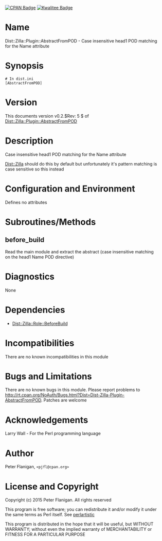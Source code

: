 <div>
    <a href="http://badge.fury.io/pl/Dist-Zilla-Plugin-AbstractFromPOD"><img src="https://badge.fury.io/pl/Dist-Zilla-Plugin-AbstractFromPOD.svg" alt="CPAN Badge"></a>
    <a href="http://cpants.cpanauthors.org/dist/Dist-Zilla-Plugin-AbstractFromPOD"><img src="http://cpants.cpanauthors.org/dist/Dist-Zilla-Plugin-AbstractFromPOD.png" alt="Kwalitee Badge"></a>
</div>

# Name

Dist::Zilla::Plugin::AbstractFromPOD - Case insensitive head1 POD matching for the Name attribute

# Synopsis

    # In dist.ini
    [AbstractFromPOD]

# Version

This documents version v0.2.$Rev: 5 $ of [Dist::Zilla::Plugin::AbstractFromPOD](https://metacpan.org/pod/Dist::Zilla::Plugin::AbstractFromPOD)

# Description

Case insensitive head1 POD matching for the Name attribute

[Dist::Zilla](https://metacpan.org/pod/Dist::Zilla) should do this by default but unfortunately it's pattern
matching is case sensitive so this instead

# Configuration and Environment

Defines no attributes

# Subroutines/Methods

## before\_build

Read the main module and extract the abstract (case insensitive matching on
the head1 Name POD directive)

# Diagnostics

None

# Dependencies

- [Dist::Zilla::Role::BeforeBuild](https://metacpan.org/pod/Dist::Zilla::Role::BeforeBuild)

# Incompatibilities

There are no known incompatibilities in this module

# Bugs and Limitations

There are no known bugs in this module. Please report problems to
http://rt.cpan.org/NoAuth/Bugs.html?Dist=Dist-Zilla-Plugin-AbstractFromPOD.
Patches are welcome

# Acknowledgements

Larry Wall - For the Perl programming language

# Author

Peter Flanigan, `<pjfl@cpan.org>`

# License and Copyright

Copyright (c) 2015 Peter Flanigan. All rights reserved

This program is free software; you can redistribute it and/or modify it
under the same terms as Perl itself. See [perlartistic](https://metacpan.org/pod/perlartistic)

This program is distributed in the hope that it will be useful,
but WITHOUT WARRANTY; without even the implied warranty of
MERCHANTABILITY or FITNESS FOR A PARTICULAR PURPOSE
